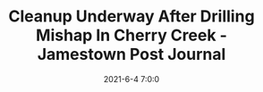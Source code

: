 ---
"title": "Cleanup Underway After Drilling Mishap In Cherry Creek - Jamestown Post Journal"
"date": "2021-6-4 7:0:0"
"feed_name": "GOOGLENEWS"
"feed_website": "https://news.google.com/search?q=drilling%2Bincident&hl=en-US&gl=US&ceid=US:en"
"feed_rss": "https://news.google.com/rss/search?q=drilling%2Bincident&hl=en-US&gl=US&ceid=US:en"
"link": "https://www.post-journal.com/news/page-one/2021/06/cleanup-underway-after-drilling-mishap-in-cherry-creek/"
"file": "_posts/e6c20df561d5aab83b8ebd2d2806973700c6010f.md"
"accident": "1"
"drilling": "0"
---
